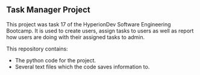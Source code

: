 ## Task Manager Project

This project was task 17 of the HyperionDev Software Engineering Bootcamp. It is used to create users, assign tasks to users as well as report how users are doing with their assigned tasks to admin.

This repository contains:
- The python code for the project.
- Several text files which the code saves information to.



